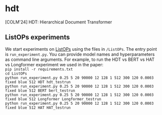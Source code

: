 # hdt
[COLM'24] HDT: Hierarchical Document Transformer


## ListOPs experiments
We start experiments on [ListOPs](https://arxiv.org/abs/1804.06028) using the files in `/ListOPs`. 
The entry point is `run_experiment.py`. You can provide model names and hyperparameters as command line arguments. 
For example, to run the HDT vs BERT vs HAT vs Longformer experiment we used in the paper:  
`pip install -r requirements.txt`  
`cd ListOPs`    
`python run_experiment.py 0.25 5 20 90000 12 128 1 512 300 120 0.0003 fixed blue 512 HDT hdt_testrun`  
`python run_experiment.py 0.25 5 20 90000 12 128 1 512 300 120 0.0003 fixed blue 512 BERT bert_testrun`  
`python run_experiment.py 0.25 5 20 90000 12 128 1 512 300 120 0.0003 fixed blue 512 Longformer Longformer_testrun`  
`python run_experiment.py 0.25 5 20 90000 12 128 1 512 300 120 0.0003 fixed blue 512 HAT HAT_testrun`  